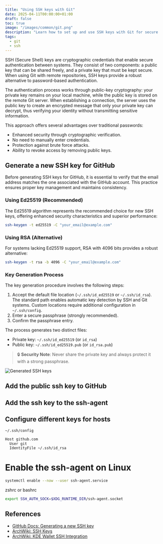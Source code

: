 ```yaml
---
title: "Using SSH keys with Git"
date: 2025-04-11T00:00:00+01:00
draft: false
toc: true
image: "/images/common/git.png"
description: "Learn how to set up and use SSH keys with Git for secure and convenient repository access. Step-by-step guide for key generation, configuration and best practices."
tags:
  - git
  - ssh
---
```


SSH (Secure Shell) keys are cryptographic credentials that enable secure authentication between systems. They consist of two components: a public key that can be shared freely, and a private key that must be kept secure. When using Git with remote repositories, SSH keys provide a robust alternative to password-based authentication.

The authentication process works through public-key cryptography: your private key remains on your local machine, while the public key is stored on the remote Git server. When establishing a connection, the server uses the public key to create an encrypted message that only your private key can decrypt, thus verifying your identity without transmitting sensitive information.

This approach offers several advantages over traditional passwords:
- Enhanced security through cryptographic verification.
- No need to manually enter credentials.
- Protection against brute force attacks.
- Ability to revoke access by removing public keys.

## Generate a new SSH key for GitHub

Before generating SSH keys for GitHub, it is essential to verify that the email address matches the one associated with the GitHub account. This practice ensures proper key management and maintains consistency.

### Using Ed25519 (Recommended)
The Ed25519 algorithm represents the recommended choice for new SSH keys, offering enhanced security characteristics and superior performance:

```bash
ssh-keygen -t ed25519 -C "your_email@example.com"
```

### Using RSA (Alternative)
For systems lacking Ed25519 support, RSA with 4096 bits provides a robust alternative:

```bash
ssh-keygen -t rsa -b 4096 -C "your_email@example.com"
```

### Key Generation Process
The key generation procedure involves the following steps:
1. Accept the default file location (`~/.ssh/id_ed25519` or `~/.ssh/id_rsa`). The standard path enables automatic key detection by SSH and Git systems. Custom locations require additional configuration in `~/.ssh/config`.
2. Enter a secure passphrase (strongly recommended).
3. Confirm the passphrase entry.

The process generates two distinct files:
- Private key: `~/.ssh/id_ed25519` (or `id_rsa`)
- Public key: `~/.ssh/id_ed25519.pub` (or `id_rsa.pub`)

> 🔒 **Security Note**: Never share the private key and always protect it with a strong passphrase.

![Generated SSH keys](/images/using-ssh-keys-with-git/generated-ssh-keys.png#center)


## Add the public ssh key to GitHub



## Add the ssh key to the ssh-agent


## Configure different keys for hosts

`~/.ssh/config`

```txt
Host github.com
  User git
  IdentityFile ~/.ssh/id_rsa
```

# Enable the ssh-agent on Linux

```bash
systemctl enable --now --user ssh-agent.service
```

zshrc or bashrc

```bash
export SSH_AUTH_SOCK=$XDG_RUNTIME_DIR/ssh-agent.socket
```


## References

- [GitHub Docs: Generating a new SSH key](https://docs.github.com/en/authentication/connecting-to-github-with-ssh/generating-a-new-ssh-key-and-adding-it-to-the-ssh-agent)
- [ArchWiki: SSH Keys](https://wiki.archlinux.org/title/SSH_keys#SSH_agents)
- [ArchWiki: KDE Wallet SSH Integration](https://wiki.archlinux.org/title/KDE_Wallet#Using_the_KDE_Wallet_to_store_ssh_key_passphrases)